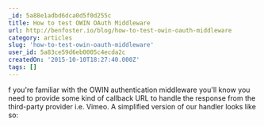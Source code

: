 ```yaml
---
_id: 5a88e1adbd6dca0d5f0d255c
title: How to test OWIN OAuth Middleware
url: http://benfoster.io/blog/how-to-test-owin-oauth-middleware
category: articles
slug: 'how-to-test-owin-oauth-middleware'
user_id: 5a83ce59d6eb0005c4ecda2c
createdOn: '2015-10-10T18:27:40.000Z'
tags: []
---
```


f you're familiar with the OWIN authentication middleware you'll know you need to provide some kind of callback URL to handle the response from the third-party provider i.e. Vimeo. A simplified version of our handler looks like so:
